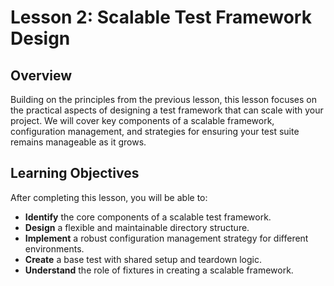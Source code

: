 # Lesson 2: Scalable Test Framework Design

## Overview

Building on the principles from the previous lesson, this lesson focuses on the practical aspects of designing a test framework that can scale with your project. We will cover key components of a scalable framework, configuration management, and strategies for ensuring your test suite remains manageable as it grows.

## Learning Objectives

After completing this lesson, you will be able to:

- **Identify** the core components of a scalable test framework.
- **Design** a flexible and maintainable directory structure.
- **Implement** a robust configuration management strategy for different environments.
- **Create** a base test with shared setup and teardown logic.
- **Understand** the role of fixtures in creating a scalable framework.
